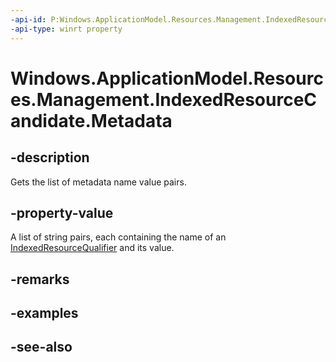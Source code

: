 ```yaml
---
-api-id: P:Windows.ApplicationModel.Resources.Management.IndexedResourceCandidate.Metadata
-api-type: winrt property
---
```


<!-- Property syntax
public Windows.Foundation.Collections.IMapView<string, string> Metadata { get; }
-->

# Windows.ApplicationModel.Resources.Management.IndexedResourceCandidate.Metadata

## -description
Gets the list of metadata name value pairs.

## -property-value
A list of string pairs, each containing the name of an [IndexedResourceQualifier](indexedresourcequalifier.md) and its value.

## -remarks

## -examples

## -see-also
